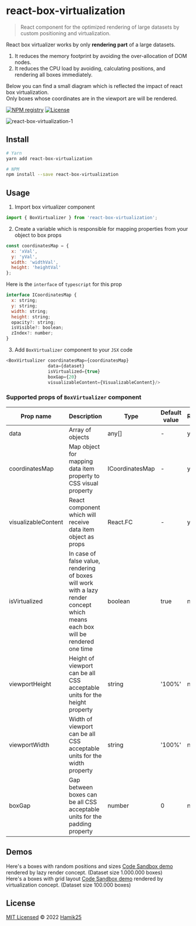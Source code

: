 # react-box-virtualization

> React component for the optimized rendering of large datasets by custom positioning and virtualization.

React box virtualizer works by only **rendering part** of a large datasets.
1. It reduces the memory footprint by avoiding the over-allocation of DOM nodes.
2. It reduces the CPU load by avoiding, calculating positions, and rendering all boxes immediately.

Below you can find a small diagram which is reflected the impact of react box virtualization. <br/>
Only boxes whose coordinates are in the viewport are will be rendered.

[![NPM registry](https://img.shields.io/npm/v/react-box-virtualization?style=for-the-badge&color=red)](https://www.npmjs.com/package/react-box-virtualization)
[![License](https://img.shields.io/badge/license-mit-green.svg?style=for-the-badge)](https://github.com/Hamik25/react-box-virtualization/blob/update-readme/LICENSE)

![react-box-virtualization-1](https://user-images.githubusercontent.com/8737693/162615668-6aff5646-1022-4e5d-85f1-a155cbd53f6d.png)

## Install

```bash
# Yarn
yarn add react-box-virtualization

# NPM
npm install --save react-box-virtualization
```

## Usage
1. Import box virtualizer component 
```js
import { BoxVirtualizer } from 'react-box-virtualization';
```
2. Create a variable which is responsible for mapping properties from your object to box props
```js
const coordinatesMap = {
  x: 'xVal',
  y: 'yVal',
  width: 'widthVal',
  height: 'heightVal'
};
```
Here is the `interface` of `typescript` for this prop
```js
interface ICoordinatesMap {
  x: string;
  y: string;
  width: string;
  height: string;
  opacity?: string;
  isVisible?: boolean;
  zIndex?: number;
}
```
3. Add `BoxVirtualizer` component to your `JSX` code
```js
<BoxVirtualizer coordinatesMap={coordinatesMap} 
                data={dataset}
                isVirtualized={true}
                boxGap={20}
                visualizableContent={VisualizableContent}/>
```

### Supported props of `BoxVirtualizer` component

| Prop name | Description | Type | Default value | Required |
| ----------- | ----------- | ----------- | ----------- | ----------- |
| data | Array of objects | any[] | - | yes |
| coordinatesMap | Map object for mapping data item property to CSS visual property | ICoordinatesMap | - | yes |
| visualizableContent | React component which will receive data item object as props | React.FC | - | yes |
| isVirtualized | In case of false value, rendering of boxes will work with a lazy render concept which means each box will be rendered one time | boolean | true | no |
| viewportHeight | Height of viewport can be all CSS acceptable units for the height property | string | '100%' | no |
| viewportWidth | Width of viewport can be all CSS acceptable units for the width property | string | '100%' | no |
| boxGap | Gap between boxes can be all CSS acceptable units for the padding property | number | 0 | no |

## Demos
Here's a boxes with random positions and sizes [Code Sandbox demo](https://codesandbox.io/s/elegant-snowflake-ddtk4z?file=/src/components/VisualizableContent.js) rendered by lazy render concept. (Dataset size 1.000.000 boxes)<br/>
Here's a boxes with grid layout [Code Sandbox demo](https://codesandbox.io/s/wizardly-germain-5depzp?file=/src/components/VisualizableContent.tsx) rendered by virtualization concept. (Dataset size 100.000 boxes)

## License

[MIT Licensed](https://github.com/Hamik25/react-box-virtualization/blob/main/LICENSE) © 2022 [Hamik25](https://github.com/Hamik25)
